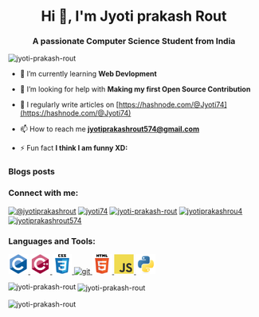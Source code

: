 <h1 align="center">Hi 👋, I'm Jyoti prakash Rout</h1>
<h3 align="center">A passionate Computer Science Student from India</h3>

<p align="left"> <img src="https://komarev.com/ghpvc/?username=jyoti-prakash-rout&label=Profile%20views&color=0e75b6&style=flat" alt="jyoti-prakash-rout" /> </p>

- 🌱 I’m currently learning **Web Devlopment**

- 🤝 I’m looking for help with **Making my first Open Source Contribution**

- 📝 I regularly write articles on [https://hashnode.com/@Jyoti74](https://hashnode.com/@Jyoti74)

- 📫 How to reach me **jyotiprakashrout574@gmail.com**

- ⚡ Fun fact **I think I am funny XD:**

### Blogs posts
<!-- BLOG-POST-LIST:START -->
<!-- BLOG-POST-LIST:END -->

<h3 align="left">Connect with me:</h3>
<p align="left">
<a href="https://dev.to/@jyotiprakashrout" target="blank"><img align="center" src="https://cdn.jsdelivr.net/npm/simple-icons@3.0.1/icons/dev-dot-to.svg" alt="@jyotiprakashrout" height="30" width="40" /></a>
<a href="https://twitter.com/jyoti74" target="blank"><img align="center" src="https://raw.githubusercontent.com/rahuldkjain/github-profile-readme-generator/master/src/images/icons/Social/twitter.svg" alt="jyoti74" height="30" width="40" /></a>
<a href="https://linkedin.com/in/jyoti-prakash-rout" target="blank"><img align="center" src="https://raw.githubusercontent.com/rahuldkjain/github-profile-readme-generator/master/src/images/icons/Social/linked-in-alt.svg" alt="jyoti-prakash-rout" height="30" width="40" /></a>
<a href="https://www.hackerrank.com/jyotiprakashrou4" target="blank"><img align="center" src="https://raw.githubusercontent.com/rahuldkjain/github-profile-readme-generator/master/src/images/icons/Social/hackerrank.svg" alt="jyotiprakashrou4" height="30" width="40" /></a>
<a href="https://auth.geeksforgeeks.org/user/jyotiprakashrout574" target="blank"><img align="center" src="https://raw.githubusercontent.com/rahuldkjain/github-profile-readme-generator/master/src/images/icons/Social/geeks-for-geeks.svg" alt="jyotiprakashrout574" height="30" width="40" /></a>
</p>

<h3 align="left">Languages and Tools:</h3>
<p align="left"> <a href="https://www.cprogramming.com/" target="_blank"> <img src="https://raw.githubusercontent.com/devicons/devicon/master/icons/c/c-original.svg" alt="c" width="40" height="40"/> </a> <a href="https://www.w3schools.com/cpp/" target="_blank"> <img src="https://raw.githubusercontent.com/devicons/devicon/master/icons/cplusplus/cplusplus-original.svg" alt="cplusplus" width="40" height="40"/> </a> <a href="https://www.w3schools.com/css/" target="_blank"> <img src="https://raw.githubusercontent.com/devicons/devicon/master/icons/css3/css3-original-wordmark.svg" alt="css3" width="40" height="40"/> </a> <a href="https://git-scm.com/" target="_blank"> <img src="https://www.vectorlogo.zone/logos/git-scm/git-scm-icon.svg" alt="git" width="40" height="40"/> </a> <a href="https://www.w3.org/html/" target="_blank"> <img src="https://raw.githubusercontent.com/devicons/devicon/master/icons/html5/html5-original-wordmark.svg" alt="html5" width="40" height="40"/> </a> <a href="https://developer.mozilla.org/en-US/docs/Web/JavaScript" target="_blank"> <img src="https://raw.githubusercontent.com/devicons/devicon/master/icons/javascript/javascript-original.svg" alt="javascript" width="40" height="40"/> </a> <a href="https://www.python.org" target="_blank"> <img src="https://raw.githubusercontent.com/devicons/devicon/master/icons/python/python-original.svg" alt="python" width="40" height="40"/> </a> </p>

<p><img align="left" src="https://github-readme-stats.vercel.app/api/top-langs?username=jyoti-prakash-rout&show_icons=true&locale=en&layout=compact" alt="jyoti-prakash-rout" /></p>

<p>&nbsp;<img align="center" src="https://github-readme-stats.vercel.app/api?username=jyoti-prakash-rout&show_icons=true&locale=en" alt="jyoti-prakash-rout" /></p>

<p><img align="center" src="https://github-readme-streak-stats.herokuapp.com/?user=jyoti-prakash-rout&" alt="jyoti-prakash-rout" /></p>



